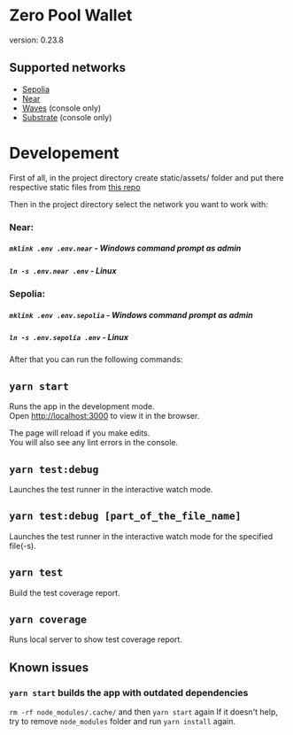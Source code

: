 # Zero Pool Wallet

version: 0.23.8

## Supported networks

- [Sepolia](https://testnet.app.zeropool.network/)
- [Near](https://near.testnet.frontend.v2.zeropool.network/)
- [Waves](https://waves.testnet.console.v2.zeropool.network/) (console only)
- [Substrate](https://substrate.testnet.console.v2.zeropool.network/) (console only)

# Developement

First of all, in the project directory create static/assets/ folder and put there respective static files from [this repo](https://github.com/zeropoolnetwork/zeropool-frontend-static.git)

Then in the project directory select the network you want to work with:

### Near:

##### `mklink .env .env.near` - Windows command prompt as admin

##### `ln -s .env.near .env` - Linux

### Sepolia:

##### `mklink .env .env.sepolia` - Windows command prompt as admin

##### `ln -s .env.sepolia .env` - Linux

After that you can run the following commands:

## `yarn start`

Runs the app in the development mode.<br />
Open [http://localhost:3000](http://localhost:3000) to view it in the browser.

The page will reload if you make edits.<br />
You will also see any lint errors in the console.

## `yarn test:debug`

Launches the test runner in the interactive watch mode.

## `yarn test:debug [part_of_the_file_name]`

Launches the test runner in the interactive watch mode for the specified file(-s).

## `yarn test`

Build the test coverage report.

## `yarn coverage`

Runs local server to show test coverage report.

## Known issues

### `yarn start` builds the app with outdated dependencies

`rm -rf node_modules/.cache/` and then `yarn start` again
If it doesn't help, try to remove `node_modules` folder and run `yarn install` again.
